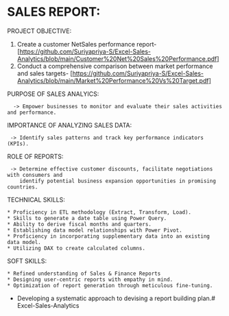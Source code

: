 
# SALES REPORT:
PROJECT OBJECTIVE:
     
   1. Create a customer NetSales performance report-
    [https://github.com/Suriyapriya-S/Excel-Sales-Analytics/blob/main/Customer%20Net%20Sales%20Performance.pdf]
   2. Conduct a comprehensive comparison between market performance and sales targets-
     [https://github.com/Suriyapriya-S/Excel-Sales-Analytics/blob/main/Market%20Performance%20Vs%20Target.pdf]
 

PURPOSE OF SALES ANALYICS:

      -> Empower businesses to monitor and evaluate their sales activities and performance.

IMPORTANCE OF ANALYZING SALES DATA:

     -> Identify sales patterns and track key performance indicators (KPIs).

ROLE OF REPORTS:
        
     -> Determine effective customer discounts, facilitate negotiations with consumers and 
        identify potential business expansion opportunities in promising countries.


TECHNICAL SKILLS:
 
    * Proficiency in ETL methodology (Extract, Transform, Load).
    * Skills to generate a date table using Power Query.
    * Ability to derive fiscal months and quarters.
    * Establishing data model relationships with Power Pivot.
    * Proficiency in incorporating supplementary data into an existing data model.
    * Utilizing DAX to create calculated columns.

SOFT SKILLS:

	* Refined understanding of Sales & Finance Reports
	* Designing user-centric reports with empathy in mind.
	* Optimization of report generation through meticulous fine-tuning.
  * Developing a systematic approach to devising a report building plan.# Excel-Sales-Analytics
